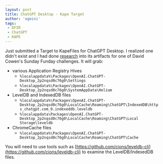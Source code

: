 ```yaml
---
layout: post
title: ChatGPT Desktop - Kape Target
author: 'ogmini'
tags:
 - DFIR
 - ChatGPT
 - KAPE
---
```


Just submitted a Target to KapeFiles for ChatGPT Desktop. I realized one didn't exist and I had done [research](https://ogmini.github.io/2025/01/20/David-Cowen-Sunday-Funday-ChatGPT.html) into its artifacts for one of David Cowen's Sunday Funday challenges. It will grab:

- various Application Registry Hives
  - `%localappdata%\Packages\OpenAI.ChatGPT-Desktop_2p2nqsd0c76g0\Settings`
  - `%localappdata%\Packages\OpenAI.ChatGPT-Desktop_2p2nqsd0c76g0\SystemAppData\Helium`
- LevelDB and IndexedDB files
  - `%localappdata%\Packages\OpenAI.ChatGPT-Desktop_2p2nqsd0c76g0\LocalCache\Roaming\ChatGPT\IndexedDB\https_chatgpt.com_0.indexeddb.leveldb`
  - `%localappdata\Packages\OpenAI.ChatGPT-Desktop_2p2nqsd0c76g0\LocalCache\Roaming\ChatGPT\Local Storage\leveldb`
- ChromeCache files
  - `%localappdata%\Packages\OpenAI.ChatGPT-Desktop_2p2nqsd0c76g0\LocalCache\Roaming\ChatGPT\Cache`

You will need to use tools such as [https://github.com/cions/leveldb-cli](https://github.com/cions/leveldb-cli) to examine the LevelDB/IndexedDB files.
